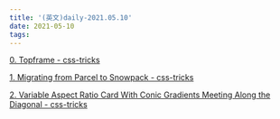 ```yaml
---
title: '(英文)daily-2021.05.10'
date: 2021-05-10
tags:
---
```


[0. Topframe - css-tricks](https://css-tricks.com/topframe/)

[1. Migrating from Parcel to Snowpack - css-tricks](https://benfrain.com/migrating-from-parcel-to-snowpack-build-tool-comparison/)

[2. Variable Aspect Ratio Card With Conic Gradients Meeting Along the Diagonal - css-tricks](https://css-tricks.com/variable-aspect-ratio-card-with-conic-gradients-meeting-along-the-diagonal/)